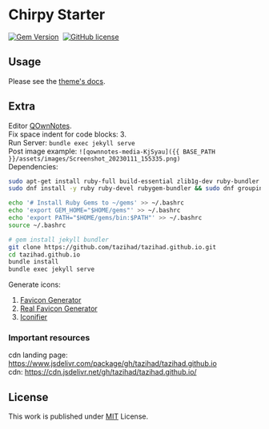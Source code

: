 # Chirpy Starter

[![Gem Version](https://img.shields.io/gem/v/jekyll-theme-chirpy)][gem]&nbsp;
[![GitHub license](https://img.shields.io/github/license/cotes2020/chirpy-starter.svg?color=blue)][mit]

## Usage

Please see the [theme's docs](https://github.com/cotes2020/jekyll-theme-chirpy#documentation).

## Extra
Editor [QOwnNotes](https://flathub.org/apps/details/org.qownnotes.QOwnNotes).  
Fix space indent for code blocks: 3.  
Run Server: `bundle exec jekyll serve`  
Post image example: `![qownnotes-media-KjSyau]({{ BASE_PATH }}/assets/images/Screenshot_20230111_155335.png)`  
Dependencies:  
```bash
sudo apt-get install ruby-full build-essential zlib1g-dev ruby-bundler # ubuntu 22-04
sudo dnf install -y ruby ruby-devel rubygem-bundler && sudo dnf groupinstall -y "Development Tools" # fedora

echo '# Install Ruby Gems to ~/gems' >> ~/.bashrc
echo 'export GEM_HOME="$HOME/gems"' >> ~/.bashrc
echo 'export PATH="$HOME/gems/bin:$PATH"' >> ~/.bashrc
source ~/.bashrc

# gem install jekyll bundler
git clone https://github.com/tazihad/tazihad.github.io.git
cd tazihad.github.io
bundle install
bundle exec jekyll serve
```

Generate icons: 
1. [Favicon Generator](https://www.favicon-generator.org/)
2. [Real Favicon Generator](https://realfavicongenerator.net/)
3. [Iconifier](https://iconifier.net/)


### Important resources

cdn landing page: https://www.jsdelivr.com/package/gh/tazihad/tazihad.github.io  
cdn: https://cdn.jsdelivr.net/gh/tazihad/tazihad.github.io/  



## License

This work is published under [MIT][mit] License.

[gem]: https://rubygems.org/gems/jekyll-theme-chirpy
[chirpy]: https://github.com/cotes2020/jekyll-theme-chirpy/
[CD]: https://en.wikipedia.org/wiki/Continuous_deployment
[mit]: https://github.com/cotes2020/chirpy-starter/blob/master/LICENSE
